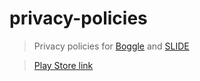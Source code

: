 # privacy-policies

> Privacy policies for [Boggle](https://dhruvnps.github.io/privacy-policies/boggle.html) and [SLIDE](https://dhruvnps.github.io/privacy-policies/slide.html)

> [Play Store link](https://play.google.com/store/apps/developer?id=dnpstudios)
